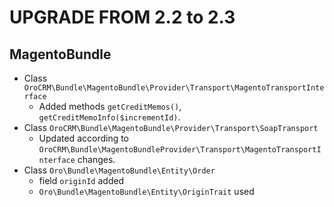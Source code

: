 UPGRADE FROM 2.2 to 2.3
========================

MagentoBundle
-------------
- Class `OroCRM\Bundle\MagentoBundle\Provider\Transport\MagentoTransportInterface`
    - Added methods `getCreditMemos()`, `getCreditMemoInfo($incrementId)`.
- Class `OroCRM\Bundle\MagentoBundle\Provider\Transport\SoapTransport` 
    - Updated according to `OroCRM\Bundle\MagentoBundleProvider\Transport\MagentoTransportInterface` changes.
- Class `Oro\Bundle\MagentoBundle\Entity\Order`
    - field `originId` added
    - `Oro\Bundle\MagentoBundle\Entity\OriginTrait` used
